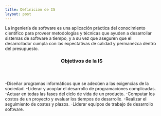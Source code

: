 ```yaml
---
title: Definición de IS 
layout: post
---
```

La ingeniería de software es una aplicación práctica del conocimiento científico para proveer metodologías y técnicas que ayuden a desarrollar sistemas de software a tiempo, y a su vez que aseguren que el desarrollador cumpla con las expectativas de calidad y permanezca dentro del presupuesto.​
<header>
  <h3>Objetivos de la IS</h3>
</header>

-Diseñar programas informáticos que se adecúen a las exigencias de la sociedad.​
-Liderar y acoplar el desarrollo de programaciones complicadas.​
-Actuar en todas las fases del ciclo de vida de un producto.​
-Computar los costos de un proyecto y evaluar los tiempos de desarrollo.​
-Realizar el seguimiento de costes y plazos.​
-Liderar equipos de trabajo de desarrollo software.​


​
